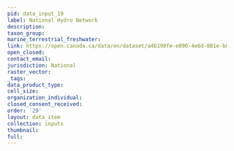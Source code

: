 ```yaml
---
pid: data_input_19
label: National Hydro Network
description: 
taxon_group: 
marine_terrestrial_freshwater: 
link: https://open.canada.ca/data/en/dataset/a4b190fe-e090-4e6d-881e-b87956c07977
open_closed: 
contact_email: 
jurisdiction: National
raster_vector: 
_tags: 
data_product_type: 
cell_size: 
organization_individual: 
closed_consent_received: 
order: '29'
layout: data_item
collection: inputs
thumbnail: 
full: 
---
```

